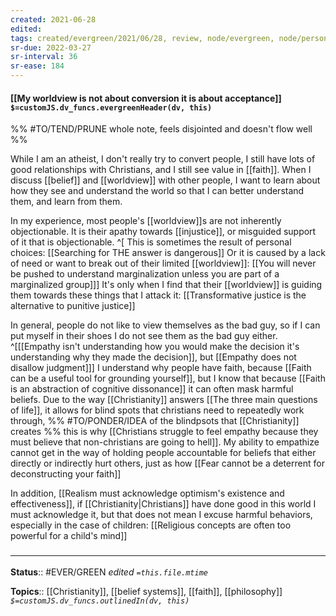 ```yaml
---
created: 2021-06-28
edited: 
tags: created/evergreen/2021/06/28, review, node/evergreen, node/personal 
sr-due: 2022-03-27
sr-interval: 36
sr-ease: 184
---
```


#### [[My worldview is not about conversion it is about acceptance]] `$=customJS.dv_funcs.evergreenHeader(dv, this)`

%% #TO/TEND/PRUNE whole note, feels disjointed and doesn't flow well %%

While I am an atheist, I don't really try to convert people, I still have lots of good relationships with Christians, and I still see value in [[faith]]. When I discuss [[belief]] and [[worldview]] with other people, I want to learn about how they see and understand the world so that I can better understand them, and learn from them.

In my experience, most people's [[worldview]]s are not inherently objectionable.
It is their apathy towards [[injustice]], or misguided support of it that is objectionable.
^[
This is sometimes the result of personal choices:
[[Searching for THE answer is dangerous]] 
Or it is caused by a lack of need or want to break out of their limited [[worldview]]:
[[You will never be pushed to understand marginalization unless you are part of a marginalized group]]]
It's only when I find that their [[worldview]] is guiding them towards these things that I attack it: [[Transformative justice is the alternative to punitive justice]]

In general, people do not like to view themselves as the bad guy, so if I can put myself in their shoes I do not see them as the bad guy either.
^[[[Empathy isn't understanding how you would make the decision it's understanding why they made the decision]], but [[Empathy does not disallow judgment]]]
I understand why people have faith, because [[Faith can be a useful tool for grounding yourself]],
but I know that because [[Faith is an abstraction of cognitive dissonance]] it can often mask harmful beliefs. 
Due to the way [[Christianity]] answers [[The three main questions of life]], it allows for blind spots that christians need to repeatedly work through,
%% #TO/PONDER/IDEA of the blindpsots that [[Christianity]] creates %%
this is why [[Christians struggle to feel empathy because they must believe that non-christians are going to hell]].
My ability to empathize cannot get in the way of holding people accountable for beliefs
that either directly or indirectly hurt others, just as how
[[Fear cannot be a deterrent for deconstructing your faith]]

In addition, [[Realism must acknowledge optimism's existence and effectiveness]], if [[Christianity|Christians]] have done good in this world I must acknowledge it, but that does not mean I excuse harmful behaviors, 
especially in the case of children: [[Religious concepts are often too powerful for a child's mind]]

### <hr class="footnote"/>

**Status**:: #EVER/GREEN 
*edited `=this.file.mtime`*

**Topics**:: [[Christianity]], [[belief systems]], [[faith]], [[philosophy]]  
*`$=customJS.dv_funcs.outlinedIn(dv, this)`*

